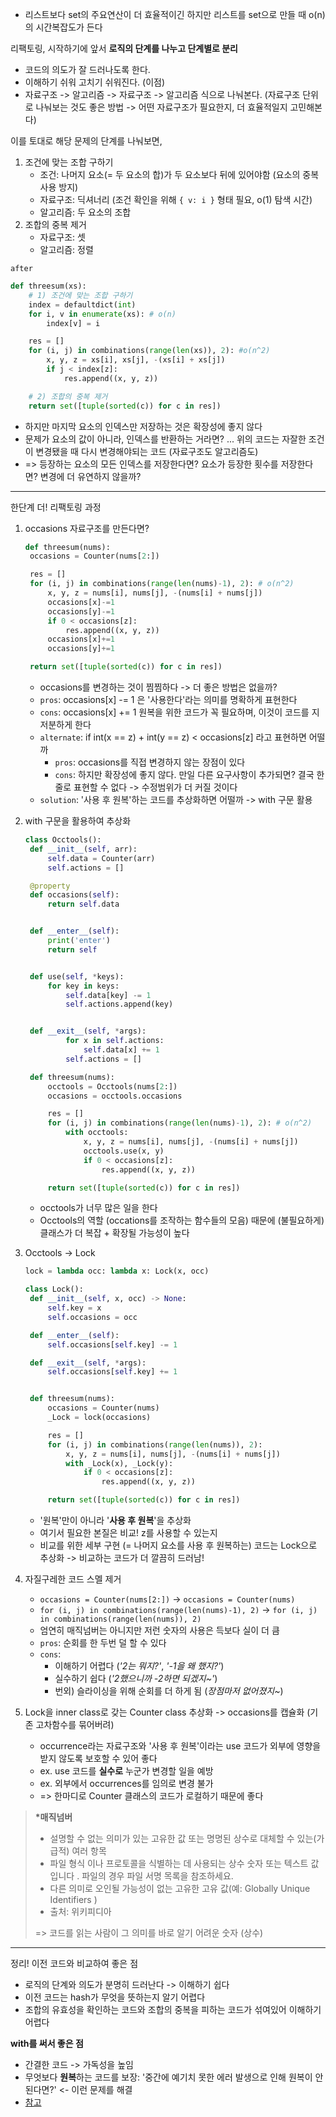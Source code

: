 - 리스트보다 set의 주요연산이 더 효율적이긴 하지만 리스트를 set으로 만들 때 o(n)의 시간복잡도가 든다

리팩토링, 시작하기에 앞서
**로직의 단계를 나누고 단계별로 분리**

- 코드의 의도가 잘 드러나도록 한다.
- 이해하기 쉬워 고치기 쉬워진다. (이점)
- 자료구조 -> 알고리즘 -> 자료구조 -> 알고리즘 식으로 나눠본다. (자료구조 단위로 나눠보는 것도 좋은 방법 -> 어떤 자료구조가 필요한지, 더 효율적일지 고민해본다)

이를 토대로 해당 문제의 단계를 나눠보면,

1. 조건에 맞는 조합 구하기
   - 조건: 나머지 요소(= 두 요소의 합)가 두 요소보다 뒤에 있어야함 (요소의 중복 사용 방지)
   - 자료구조: 딕셔너리 (조건 확인을 위해 `{ v: i }` 형태 필요, o(1) 탐색 시간)
   - 알고리즘: 두 요소의 조합
2. 조합의 중복 제거
   - 자료구조: 셋
   - 알고리즘: 정렬

`after`

```py
def threesum(xs):
    # 1) 조건에 맞는 조합 구하기
    index = defaultdict(int)
    for i, v in enumerate(xs): # o(n)
        index[v] = i

    res = []
    for (i, j) in combinations(range(len(xs)), 2): #o(n^2)
        x, y, z = xs[i], xs[j], -(xs[i] + xs[j])
        if j < index[z]:
            res.append((x, y, z))

    # 2) 조합의 중복 제거
    return set([tuple(sorted(c)) for c in res])
```

- 하지만 마지막 요소의 인덱스만 저장하는 것은 확장성에 좋지 않다
- 문제가 요소의 값이 아니라, 인덱스를 반환하는 거라면? ... 위의 코드는 자잘한 조건이 변경됐을 때 다시 변경해야되는 코드 (자료구조도 알고리즘도)
- => 등장하는 요소의 모든 인덱스를 저장한다면? 요소가 등장한 횟수를 저장한다면? 변경에 더 유연하지 않을까?

---

한단계 더! 리팩토링 과정

1. occasions 자료구조를 만든다면?

   ```py
   def threesum(nums):
    occasions = Counter(nums[2:])

    res = []
    for (i, j) in combinations(range(len(nums)-1), 2): # o(n^2)
        x, y, z = nums[i], nums[j], -(nums[i] + nums[j])
        occasions[x]-=1
        occasions[y]-=1
        if 0 < occasions[z]:
            res.append((x, y, z))
        occasions[x]+=1
        occasions[y]+=1

    return set([tuple(sorted(c)) for c in res])
   ```

   - occasions를 변경하는 것이 찜찜하다 -> 더 좋은 방법은 없을까?
   - `pros`: occasions[x] -= 1 은 '사용한다'라는 의미를 명확하게 표현한다
   - `cons`: occasions[x] += 1 원복을 위한 코드가 꼭 필요하며, 이것이 코드를 지저분하게 한다
   - `alternate`: if int(x == z) + int(y == z) < occasions[z] 라고 표현하면 어떨까
     - `pros`: occasions를 직접 변경하지 않는 장점이 있다
     - `cons`: 하지만 확장성에 좋지 않다. 만일 다른 요구사항이 추가되면? 결국 한 줄로 표현할 수 없다 -> 수정범위가 더 커질 것이다
   - `solution`: '사용 후 원복'하는 코드를 추상화하면 어떨까 -> with 구문 활용

2. with 구문을 활용하여 추상화

   ```py
   class Occtools():
    def __init__(self, arr):
        self.data = Counter(arr)
        self.actions = []

    @property
    def occasions(self):
        return self.data


    def __enter__(self):
        print('enter')
        return self


    def use(self, *keys):
        for key in keys:
            self.data[key] -= 1
            self.actions.append(key)


    def __exit__(self, *args):
            for x in self.actions:
                self.data[x] += 1
            self.actions = []

    def threesum(nums):
        occtools = Occtools(nums[2:])
        occasions = occtools.occasions

        res = []
        for (i, j) in combinations(range(len(nums)-1), 2): # o(n^2)
            with occtools:
                x, y, z = nums[i], nums[j], -(nums[i] + nums[j])
                occtools.use(x, y)
                if 0 < occasions[z]:
                    res.append((x, y, z))

        return set([tuple(sorted(c)) for c in res])

   ```

   - occtools가 너무 많은 일을 한다
   - Occtools의 역할 (occations를 조작하는 함수들의 모음) 때문에 (불필요하게) 클래스가 더 복잡 + 확장될 가능성이 높다

3. Occtools -> Lock

   ```py
   lock = lambda occ: lambda x: Lock(x, occ)

   class Lock():
    def __init__(self, x, occ) -> None:
        self.key = x
        self.occasions = occ

    def __enter__(self):
        self.occasions[self.key] -= 1

    def __exit__(self, *args):
        self.occasions[self.key] += 1


    def threesum(nums):
        occasions = Counter(nums)
        _Lock = lock(occasions)

        res = []
        for (i, j) in combinations(range(len(nums)), 2):
            x, y, z = nums[i], nums[j], -(nums[i] + nums[j])
            with _Lock(x), _Lock(y):
                if 0 < occasions[z]:
                    res.append((x, y, z))

        return set([tuple(sorted(c)) for c in res])
   ```

   - '원복'만이 아니라 '**사용 후 원복**'을 추상화
   - 여기서 필요한 본질은 비교! z를 사용할 수 있는지
   - 비교를 위한 세부 구현 (= 나머지 요소를 사용 후 원복하는) 코드는 Lock으로 추상화 -> 비교하는 코드가 더 깔끔히 드러남!

4. 자질구레한 코드 스멜 제거

   - `occasions = Counter(nums[2:])` -> `occasions = Counter(nums)`
   - `for (i, j) in combinations(range(len(nums)-1), 2)` -> `for (i, j) in combinations(range(len(nums)), 2)`
   - 엄연히 매직넘버는 아니지만 저런 숫자의 사용은 득보다 실이 더 큼
   - `pros`: 순회를 한 두번 덜 할 수 있다
   - `cons`:
     - 이해하기 어렵다 (_'2는 뭐지?'_, _'-1을 왜 했지?'_)
     - 실수하기 쉽다 (_'2했으니까 -2하면 되겠지~'_)
     - 번외) 슬라이싱을 위해 순회를 더 하게 됨 (_장점마저 없어졌지~_)

5. Lock을 inner class로 갖는 Counter class 추상화 -> occasions를 캡슐화 (기존 고차함수를 묶어버려)
   - occurrence라는 자료구조와 '사용 후 원복'이라는 use 코드가 외부에 영향을 받지 않도록 보호할 수 있어 좋다
   - ex. use 코드를 **실수로** 누군가 변경할 일을 예방
   - ex. 외부에서 occurrences를 임의로 변경 불가
   - => 한마디로 Counter 클래스의 코드가 로컬하기 때문에 좋다

> **\*매직넘버**
>
> - 설명할 수 없는 의미가 있는 고유한 값 또는 명명된 상수로 대체할 수 있는(가급적) 여러 항목
> - 파일 형식 이나 프로토콜을 식별하는 데 사용되는 상수 숫자 또는 텍스트 값입니다 . 파일의 경우 파일 서명 목록을 참조하세요.
> - 다른 의미로 오인될 가능성이 없는 고유한 고유 값(예: Globally Unique Identifiers )
> - 출처: 위키피디아
>
> => 코드를 읽는 사람이 그 의미를 바로 알기 어려운 숫자 (상수)

---

정리!
이전 코드와 비교하여 좋은 점

- 로직의 단계와 의도가 분명히 드러난다 -> 이해하기 쉽다
- 이전 코드는 hash가 무엇을 뜻하는지 알기 어렵다
- 조합의 유효성을 확인하는 코드와 조합의 중복을 피하는 코드가 섞여있어 이해하기 어렵다

**with를 써서 좋은 점**

- 간결한 코드 -> 가독성을 높임
- 무엇보다 **원복**하는 코드를 보장: '중간에 예기치 못한 에러 발생으로 인해 원복이 안된다면?' <- 이런 문제를 해결
- [참고](https://www.geeksforgeeks.org/with-statement-in-python/)
